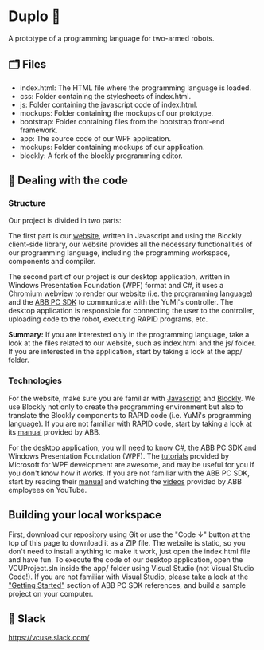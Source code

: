 # Duplo :mechanical_arm:	
A prototype of a programming language for two-armed robots.

## :card_index_dividers:	Files
- index.html: The HTML file where the programming language is loaded.
- css: Folder containing the stylesheets of index.html.
- js: Folder containing the javascript code of index.html.
- mockups: Folder containing the mockups of our prototype.
- bootstrap: Folder containing files from the bootstrap front-end framework.
- app: The source code of our WPF application.
- mockups: Folder containing mockups of our application.
- blockly: A fork of the blockly programming editor.

## :nut_and_bolt: Dealing with the code

### Structure

Our project is divided in two parts: 

The first part is our [website](https://vcuse.github.io/duplo/), written in Javascript and using the Blockly client-side library, our website provides all the necessary functionalities of our programming language, including the programming workspace, components and compiler.

The second part of our project is our desktop application, written in Windows Presentation Foundation (WPF) format and C#, it uses a Chromium webview to render our website (i.e. the programming language) and the [ABB PC SDK](https://developercenter.robotstudio.com/api/pcsdk/) to communicate with the YuMi's controller. The desktop application is responsible for connecting the user to the controller, uploading code to the robot, executing RAPID programs, etc.

**Summary:** If you are interested only in the programming language, take a look at the files related to our website, such as index.html and the js/ folder. If you are interested in the application, start by taking a look at the app/ folder.

### Technologies

For the website, make sure you are familiar with [Javascript](https://www.javascript.com/) and [Blockly](https://developers.google.com/blockly). We use Blockly not only to create the programming environment but also to translate the Blockly components to RAPID code (i.e. YuMi's programming language). If you are not familiar with RAPID code, start by taking a look at its [manual](https://library.e.abb.com/public/b227fcd260204c4dbeb8a58f8002fe64/Rapid_instructions.pdf?x-sign=f79v/883X1nHGc8fqH+WAJ2F30y/M6TZfYUuPuQpP+jeMBygouyGg+WSj8A9Otry) provided by ABB.

For the desktop application, you will need to know C#, the ABB PC SDK and Windows Presentation Foundation (WPF). The [tutorials](https://docs.microsoft.com/en-us/visualstudio/designers/getting-started-with-wpf) provided by Microsoft for WPF development are awesome, and may be useful for you if you don't know how it works. If you are not familiar with the ABB PC SDK, start by reading their [manual](https://developercenter.robotstudio.com/api/pcsdk/) and watching the [videos](https://www.youtube.com/watch?v=8CZxQxSb5lk) provided by ABB employees on YouTube.

##  Building your local workspace
First, download our repository using Git or use the "Code ↓" button at the top of this page to download it as a ZIP file. The website is static, so you don't need to install anything to make it work, just open the index.html file and have fun. To execute the code of our desktop application, open the VCUProject.sln inside the app/ folder using Visual Studio (not Visual Studio Code!). If you are not familiar with Visual Studio, please take a look at the ["Getting Started"](https://developercenter.robotstudio.com/api/pcsdk/articles/Introduction/GettingStarted.html) section of ABB PC SDK references, and build a sample project on your computer.


## :speech_balloon:	Slack
https://vcuse.slack.com/
